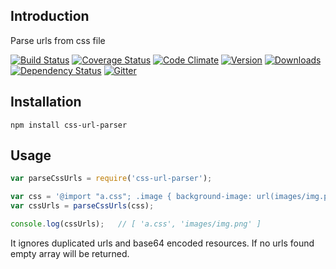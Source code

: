 ## Introduction
Parse urls from css file

[![Build Status](https://img.shields.io/travis/website-scraper/node-css-url-parser/master.svg?style=flat)](https://travis-ci.com/github/website-scraper/node-css-url-parser)
[![Coverage Status](https://coveralls.io/repos/website-scraper/node-css-url-parser/badge.svg)](https://coveralls.io/r/website-scraper/node-css-url-parser)
[![Code Climate](https://codeclimate.com/github/website-scraper/node-css-url-parser/badges/gpa.svg)](https://codeclimate.com/github/website-scraper/node-css-url-parser)
[![Version](https://img.shields.io/npm/v/css-url-parser.svg?style=flat)](https://www.npmjs.org/package/css-url-parser)
[![Downloads](https://img.shields.io/npm/dm/css-url-parser.svg?style=flat)](https://www.npmjs.org/package/css-url-parser)
[![Dependency Status](https://david-dm.org/website-scraper/node-css-url-parser.svg?style=flat)](https://david-dm.org/website-scraper/node-css-url-parser)
[![Gitter](https://badges.gitter.im/website-scraper/node-css-url-parser.svg)](https://gitter.im/website-scraper/node-css-url-parser?utm_source=badge&utm_medium=badge&utm_campaign=pr-badge)


## Installation
```
npm install css-url-parser
```

## Usage
```javascript
var parseCssUrls = require('css-url-parser');

var css = '@import "a.css"; .image { background-image: url(images/img.png); }';
var cssUrls = parseCssUrls(css);

console.log(cssUrls);   // [ 'a.css', 'images/img.png' ]
```

It ignores duplicated urls and base64 encoded resources.
If no urls found empty array will be returned.
